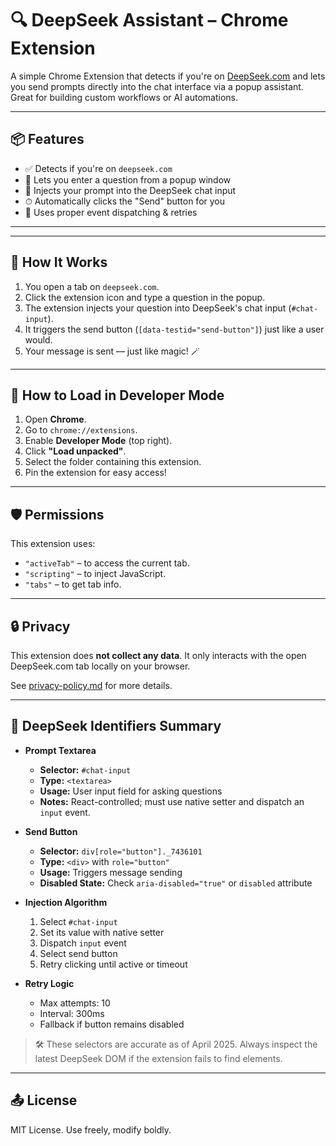 # 🔍 DeepSeek Assistant – Chrome Extension

A simple Chrome Extension that detects if you're on [DeepSeek.com](https://www.deepseek.com) and lets you send prompts directly into the chat interface via a popup assistant. Great for building custom workflows or AI automations.

---

## 📦 Features

- ✅ Detects if you're on `deepseek.com`
- 📝 Lets you enter a question from a popup window
- 🚀 Injects your prompt into the DeepSeek chat input
- ⏱ Automatically clicks the "Send" button for you
- 📡 Uses proper event dispatching & retries

---


---

## 🧠 How It Works

1. You open a tab on `deepseek.com`.
2. Click the extension icon and type a question in the popup.
3. The extension injects your question into DeepSeek's chat input (`#chat-input`).
4. It triggers the send button (`[data-testid="send-button"]`) just like a user would.
5. Your message is sent — just like magic! 🪄

---

## 🧪 How to Load in Developer Mode

1. Open **Chrome**.
2. Go to `chrome://extensions`.
3. Enable **Developer Mode** (top right).
4. Click **"Load unpacked"**.
5. Select the folder containing this extension.
6. Pin the extension for easy access!

---

## 🛡 Permissions

This extension uses:

- `"activeTab"` – to access the current tab.
- `"scripting"` – to inject JavaScript.
- `"tabs"` – to get tab info.

---

## 🔒 Privacy

This extension does **not collect any data**. It only interacts with the open DeepSeek.com tab locally on your browser.

See [privacy-policy.md](./privacy-policy.md) for more details.

---
## 🧩 DeepSeek Identifiers Summary

- **Prompt Textarea**
  - **Selector:** `#chat-input`
  - **Type:** `<textarea>`
  - **Usage:** User input field for asking questions
  - **Notes:** React-controlled; must use native setter and dispatch an `input` event.

- **Send Button**
  - **Selector:** `div[role="button"]._7436101`
  - **Type:** `<div>` with `role="button"`
  - **Usage:** Triggers message sending
  - **Disabled State:** Check `aria-disabled="true"` or `disabled` attribute

- **Injection Algorithm**
  1. Select `#chat-input`
  2. Set its value with native setter
  3. Dispatch `input` event
  4. Select send button
  5. Retry clicking until active or timeout

- **Retry Logic**
  - Max attempts: 10
  - Interval: 300ms
  - Fallback if button remains disabled

> 🛠️ These selectors are accurate as of April 2025. Always inspect the latest DeepSeek DOM if the extension fails to find elements.


---

## 📤 License

MIT License. Use freely, modify boldly.

